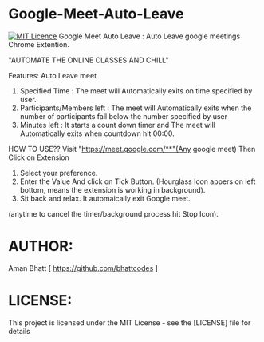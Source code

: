 # Google-Meet-Auto-Leave
[![MIT Licence](https://badges.frapsoft.com/os/mit/mit.svg?v=103)](https://opensource.org/licenses/mit-license.php)
Google Meet Auto Leave : 
Auto Leave google meetings
Chrome Extention.

"AUTOMATE THE ONLINE CLASSES AND CHILL" 

Features:
Auto Leave meet 
1. Specified Time : The meet will Automatically exits on time specified by user. 
2. Participants/Members left : The meet will Automatically exits when the number of participants fall below the number specified by user
3. Minutes left : It starts a count down timer and The meet will Automatically exits when countdown hit 00:00.

HOW TO USE??
Visit "https://meet.google.com/**"(Any google meet)
Then Click on Extension
1. Select your preference.
2. Enter the Value And click on Tick Button.
	(Hourglass Icon appers on left bottom, means the extension is working in background).
3. Sit back and relax. It automaically exit Google meet.

(anytime to cancel the timer/background process hit Stop Icon).

# AUTHOR:
Aman Bhatt [ https://github.com/bhattcodes ]

# LICENSE:
This project is licensed under the MIT License - see the [LICENSE] file for details
